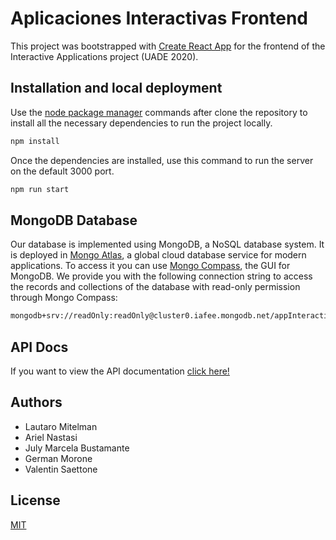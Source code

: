 # Aplicaciones Interactivas Frontend

This project was bootstrapped with [Create React App](https://github.com/facebook/create-react-app) for the frontend of the Interactive Applications project (UADE 2020).

<!-- ## Heroku cloud deployed version

If you want to view the project without having to install it locally, you can access the version deployed in Heroku [clicking here!](https://interactivas-backend.herokuapp.com/) -->

## Installation and local deployment

Use the [node package manager](https://www.npmjs.com/) commands after clone the repository to install all the necessary dependencies to run the project locally.

```bash
npm install
```

Once the dependencies are installed, use this command to run the server on the default 3000 port.

```bash
npm run start
```

## MongoDB Database

Our database is implemented using MongoDB, a NoSQL database system. It is deployed in [Mongo Atlas](https://www.mongodb.com/cloud/atlas), a global cloud database service for modern applications.
To access it you can use [Mongo Compass](https://www.mongodb.com/products/compass), the GUI for MongoDB.
We provide you with the following connection string to access the records and collections of the database with read-only permission through Mongo Compass:
```bash
mongodb+srv://readOnly:readOnly@cluster0.iafee.mongodb.net/appInteractivasDataBase
```

## API Docs

If you want to view the API documentation [click here!](https://interactivas-backend.herokuapp.com/api-docs/)

## Authors
- Lautaro Mitelman
- Ariel Nastasi
- July Marcela Bustamante
- German Morone
- Valentin Saettone

## License
[MIT](https://choosealicense.com/licenses/mit/)
